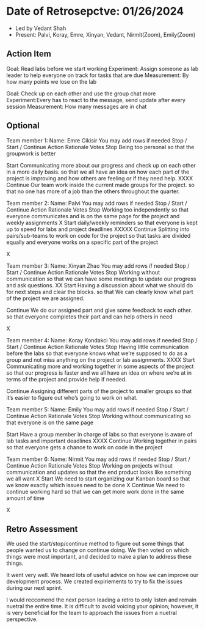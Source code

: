 # Date of Retrosepctve: 01/26/2024

* Led by Vedant Shah
* Present: Palvi, Koray, Emre, Xinyan, Vedant, Nirmit(Zoom), Emily(Zoom)

## Action Item
Goal: Read labs before we start working
Experiment: Assign someone as lab leader to help everyone on track for tasks that are due
Measurement: By how many points we lose on the lab

Goal: Check up on each other and use the group chat more
Experiment:Every has to react to the message, send update after every session
Measurement: How many messages are in chat

## Optional
Team member 1:  Name: Emre Cikisir
You may add rows if needed
Stop / Start / Continue
Action
Rationale
Votes
Stop
Being too personal
so that the groupwork is better


Start
Communicating more about our progress and check up on each other in a more daily basis.
so that we all have an idea on how each part of the project is improving and how others are feeling or if they need help.
XXXX
Continue
Our team work inside the current made groups for the project.
so that no one has more of a job than the others throughout the quarter.





Team member 2:  Name: Palvi
You may add rows if needed
Stop / Start / Continue
Action
Rationale
Votes
Stop
Working too independently 
so that everyone communicates and is on the same page for the project and weekly assignments
X
Start
daily/weekly reminders 
so that everyone is kept up to speed for labs and project deadlines
XXXXX
Continue
Splitting into pairs/sub-teams to work on code for the project
so that tasks are divided equally and everyone works on a specific part of the project

X



Team member 3:  Name: Xinyan Zhao
You may add rows if needed
Stop / Start / Continue
Action
Rationale
Votes
Stop
Working without communication
so that we can have some meetings to update our progress and ask questions.
XX
Start
Having a discussion about what we should do for next steps and clear the blocks.
so that 
We can clearly know what part of the project we are assigned.


Continue
We do our assigned part and give some feedback to each other.
so that everyone completes their part and can help others in need

X



Team member 4:  Name: Koray Kondakci
You may add rows if needed
Stop / Start / Continue
Action
Rationale
Votes
Stop
Having little communication before the labs
so that everyone knows what we’re supposed to do as a group and not miss anything on the project or lab assignments.
XXXX
Start
Communicating more and working together in some aspects of the project 
so that our progress is faster and we all have an idea on where we’re at in terms of the project and provide help if needed.


Continue
Assigning different parts of the project to smaller groups 
so that it’s easier to figure out who’s going to work on what.





Team member 5:  Name: Emily
You may add rows if needed
Stop / Start / Continue
Action
Rationale
Votes
Stop
Working without communicating 
so that everyone is on the same page


Start
Have a group member in charge of labs
so that everyone is aware of lab tasks and important deadlines
XXXX
Continue
Working together in pairs 
so that everyone gets a chance to work on code in the project






Team member 6:  Name: Nirmit
You may add rows if needed
Stop / Start / Continue
Action
Rationale
Votes
Stop
Working on projects without communication and updates
so that the end product looks like something we all want
X
Start
We need to start organizing our Kanban board 
so that we know exactly which issues need to be done
X
Continue
We need to continue working hard
so that we can get more work done in the same amount of time

X


## Retro Assessment
We used the start/stop/continue method to figure out some things that people wanted us to change on continue doing. We then voted on which things were most important, and decided to make a plan to address these things.

It went very well. We heard lots of useful advice on how we can improve our development process. We created expiriements to try to fix the issues during our next sprint.

I would reccomend the next person leading a retro to only listen and remain nuetral the entire time. It is difficult to avoid voicing your opinion; however, it is very beneficial for the team to approach the issues from a nuetral perspective.